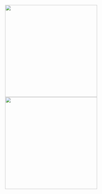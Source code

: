 <kbd><img src="https://github.com/derekkipkemoi/QuotesApp/assets/29261379/0bcfc564-db2a-403c-a2c8-3dc2c3c8a0c1" width="300" />
<img src="https://github.com/derekkipkemoi/QuotesApp/assets/29261379/675b50c3-ddb5-4a0a-ae1a-146e794ae5a8" width="300" />
